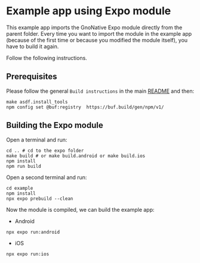 # Example app using Expo module

This example app imports the GnoNative Expo module directly from the parent
folder. Every time you want to import the module in the example app (because of
the first time or because you modified the module itself), you have to build it
again.

Follow the following instructions.

## Prerequisites

Please follow the general `Build instructions` in the main
[README](https://github.com/gnolang/gnonative/blob/main/README.md) and then:

```console
make asdf.install_tools
npm config set @buf:registry  https://buf.build/gen/npm/v1/
```

## Building the Expo module

Open a terminal and run:

```
cd .. # cd to the expo folder
make build # or make build.android or make build.ios
npm install
npm run build
```

Open a second terminal and run:

```
cd example
npm install
npx expo prebuild --clean
```

Now the module is compiled, we can build the example app:

- Android

```
npx expo run:android
```

- iOS

```
npx expo run:ios
```
